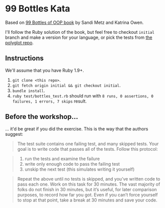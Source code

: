 # 99 Bottles Kata

Based on [99 Bottles of OOP book](https://www.sandimetz.com/99bottles/) by Sandi Metz and Katrina Owen.

I'll follow the Ruby solution of the book, but feel free to checkout `initial` branch and make a version for your
language, or pick the tests from [the polyglot repo](https://github.com/sandimetz/99bottles-polyglot).

## Instructions

We'll assume that you have Ruby 1.9+.

1. `git clone <this repo>`.
2. `git fetch origin initial && git checkout initial`.
3. `bundle install`.
4. `ruby test/bottles_test.rb` should run with `8 runs, 0 assertions, 0 failures, 1 errors, 7 skips` result.

## Before the workshop...

... it'd be great if you did the exercise. This is the way that the authors suggest:

> The test suite contains one failing test, and many skipped tests. Your goal is to write code that passes all of the tests. Follow this protocol:

> 1. run the tests and examine the failure
> 2. write only enough code to pass the failing test
> 3. unskip the next test (this simulates writing it yourself)

> Repeat the above until no tests is skipped, and you’ve written code to pass each one.
> Work on this task for 30 minutes. The vast majority of folks do not finish in 30 minutes, but it’s useful, for later comparison purposes, to record how far you got. Even if you can’t force yourself to stop at that point, take a break at 30 minutes and save your code.
